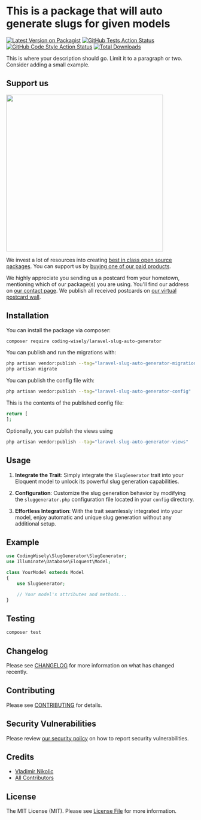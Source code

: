 # This is a package that will auto generate slugs for given models

[![Latest Version on Packagist](https://img.shields.io/packagist/v/coding-wisely/laravel-slug-auto-generator.svg?style=flat-square)](https://packagist.org/packages/coding-wisely/laravel-slug-auto-generator)
[![GitHub Tests Action Status](https://img.shields.io/github/actions/workflow/status/coding-wisely/laravel-slug-auto-generator/run-tests.yml?branch=main&label=tests&style=flat-square)](https://github.com/coding-wisely/laravel-slug-auto-generator/actions?query=workflow%3Arun-tests+branch%3Amain)
[![GitHub Code Style Action Status](https://img.shields.io/github/actions/workflow/status/coding-wisely/laravel-slug-auto-generator/fix-php-code-style-issues.yml?branch=main&label=code%20style&style=flat-square)](https://github.com/coding-wisely/laravel-slug-auto-generator/actions?query=workflow%3A"Fix+PHP+code+style+issues"+branch%3Amain)
[![Total Downloads](https://img.shields.io/packagist/dt/coding-wisely/laravel-slug-auto-generator.svg?style=flat-square)](https://packagist.org/packages/coding-wisely/laravel-slug-auto-generator)

This is where your description should go. Limit it to a paragraph or two. Consider adding a small example.

## Support us

[<img src="https://github-ads.s3.eu-central-1.amazonaws.com/laravel-slug-auto-generator.jpg?t=1" width="419px" />](https://spatie.be/github-ad-click/laravel-slug-auto-generator)

We invest a lot of resources into creating [best in class open source packages](https://spatie.be/open-source). You can support us by [buying one of our paid products](https://spatie.be/open-source/support-us).

We highly appreciate you sending us a postcard from your hometown, mentioning which of our package(s) you are using. You'll find our address on [our contact page](https://spatie.be/about-us). We publish all received postcards on [our virtual postcard wall](https://spatie.be/open-source/postcards).

## Installation

You can install the package via composer:

```bash
composer require coding-wisely/laravel-slug-auto-generator
```

You can publish and run the migrations with:

```bash
php artisan vendor:publish --tag="laravel-slug-auto-generator-migrations"
php artisan migrate
```

You can publish the config file with:

```bash
php artisan vendor:publish --tag="laravel-slug-auto-generator-config"
```

This is the contents of the published config file:

```php
return [
];
```

Optionally, you can publish the views using

```bash
php artisan vendor:publish --tag="laravel-slug-auto-generator-views"
```

## Usage

1. **Integrate the Trait**: Simply integrate the `SlugGenerator` trait into your Eloquent model to unlock its powerful slug generation capabilities.

2. **Configuration**: Customize the slug generation behavior by modifying the `sluggenerator.php` configuration file located in your `config` directory.

3. **Effortless Integration**: With the trait seamlessly integrated into your model, enjoy automatic and unique slug generation without any additional setup.

## Example

```php
use CodingWisely\SlugGenerator\SlugGenerator;
use Illuminate\Database\Eloquent\Model;

class YourModel extends Model
{
    use SlugGenerator;

    // Your model's attributes and methods...
}
```
## Testing

```bash
composer test 
```

## Changelog

Please see [CHANGELOG](CHANGELOG.md) for more information on what has changed recently.

## Contributing

Please see [CONTRIBUTING](CONTRIBUTING.md) for details.

## Security Vulnerabilities

Please review [our security policy](../../security/policy) on how to report security vulnerabilities.

## Credits

- [Vladimir Nikolic](https://github.com/CodingWisely)
- [All Contributors](../../contributors)

## License

The MIT License (MIT). Please see [License File](LICENSE.md) for more information.
